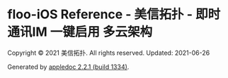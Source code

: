 # floo-iOS Reference - 美信拓扑 - 即时通讯IM 一键启用 多云架构

Copyright © 2021 美信拓扑. All rights reserved. Updated: 2021-06-26

Generated by [appledoc 2.2.1 (build 1334)](http://appledoc.gentlebytes.com).
